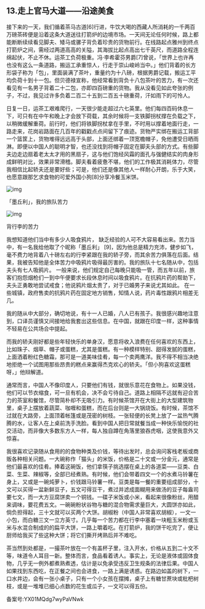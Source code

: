 ## 13.走上官马大道——沿途美食
接下来的一天，我们循着茶马古道[6]行进，牛饮大喝的西藏人所消耗的一千两百万磅茶砖便是沿着这条大道送往打箭炉的边境市场。一天间无论任何时候，路上都能断断续续看见脚夫、矮马或骡子背负着珍贵的货物前行。在线路起点雅州到终点打箭炉之间，需经过两道高高的关隘，其海拔比起点高出七千英尺，而道路全程连绵起伏，不止不休。运茶工负荷极重。冯·李希霍芬男爵[7]曾说，「世界上也许再也没有这么一条道路，搬运工承重惊人，行走于崇山峻岭当中。」他们背着的长方形袋子称为「包」，里面装满了茶叶，重量约为十八磅，根据男爵记载，搬运工平均负荷十到十一包。但贝德禄宣称，他经常看到背负十八包茶叶的苦力，有一次还看见有一名男子背着二十二包，亦即四百磅重的货物。我从没看见如此夸张的例子，不过，我见过许多负着二百二十五到二百五十磅重荷，汗如雨下的可怜人。


日复一日，运茶工艰难爬行，一天很少能走超过六七英里。他们每四百码休息一下，可只有在中午和晚上才会放下荷载，其余时候将一支铁脚拐杖撑在负载之下，以稍微缓解重荷。前行时，他们将铁脚拐杖拿在手里，不时用以撑着地面行走，一路走来，花岗岩路面在几百年的戳戳点点间留下了痕迹。货物严实绑在搬运工背部一个篮筐上，货物堆得远远高于头部，上面还绑着一顶宽檐帽子，免他遭受日晒雨淋。即便以中国人的聪明才智，也还没找到将帽子固定在脚夫头部的方式。有些脚夫边走边扇着老太太才用的黑扇子，这与他们饱经风霜的面孔与强健结实的肉身形成鲜明对比，效果非常滑稽。脚夫看着疲惫不堪，他们的工作极其消耗体力，尽管我相信比起轿夫还是要好些；可是，他们还是像其他人一样耐心开朗，乐于大笑，也愿意跟那乞求食物的可爱外国小狗[8]分享冷餐玉米饼。


  



![img](https://pic3.zhimg.com/v2-33f875552149a7ae748d2f294d63e9e7.webp)

「墨丘利」，我的旅队苦力


  



![img](https://pic2.zhimg.com/v2-b8594c14e88d20036278293b12d672f3.webp)

背行李的苦力


我想知道他们当中有多少人吸食鸦片， 缺乏经验的人可不大容易看出来。苦力当中，有一名我给他取了个昵称「墨丘利」 [9]，因为他总是精力充沛，健步如飞，毫不费力地背着八十磅左右的行李紧跟在我的轿子旁，而其余苦力俱落在后面。结果，我被告知他是全体苦力中吸鸦片吸得最厉害的。我的旅队十七名随从中，包括夫头有七人吸鸦片。 一般来说，他们规定自己每晚只能吸一管，而五年以前，旅客们抱怨烟枪们一到中午便要求长段休息时间以吸食鸦片。在抗鸦片药的帮助下，夫头正勇敢地尝试戒食；他说鸦片烟太贵了，对于已婚男子来说尤其如此。 在一些城镇，政府售卖的抗鸦片药在固定地方销售，知情人说，药片毒性跟鸦片相差无几。


我的随从中大部分，确切地说，有十一人已婚，八人已有孩子。我很感兴趣地注意到，口译员谨慎又间接地给我套出这些信息。在中国，就跟在印度一样，这种事情不轻易在公共场合中提起。


而我的轿夫刚好都是些年轻快乐的单身汉，愿意将收入浪费在任何喜欢的东西上，比如珠子、烟草、帽子或蛋糕，尤其是蛋糕。有一种模样特别、甜得发腻的蛋糕，上面洒着粉红色糖霜，那可是一道美味佳肴，每一个卖两鹰洋。我不得不相当决绝地拒绝一个试图用那些昂贵的糕点来赢得杰克欢心的轿夫。「但小狗喜欢这蛋糕呀，」他辩解道。


通常而言，中国人不像印度人，只要他们有钱，就很乐意花在食物上。如果没钱，他们可以节衣缩食，可一旦有机会，决不会亏待自己。道路上相隔不远就有迎合苦力的茶室和餐馆，尽管简朴却不无吸引力。有时候茶馆开在大街上的大型建筑物里，桌子上摆放着蔬菜、咖喱和蛋糕，而在后台则是一大锅烧饭。有时候，茶馆不过就在大路旁，上面顶着帐篷或是茂密的树枝。一张轻便的长凳上放了一盆热气腾腾的水，让客人在上桌前洗手洗脸。看到中国人把日常就餐当成一种快乐愉悦的社交活动，而非像大多数东方人一样，每人独自蹲在角落里狼吞虎咽，这使我意外又惊喜。


我很喜欢记录随从食用的的食物种类及价钱，等待出发时，总会询问客栈老板或商贩各种相关问题。一大碗称作「猫头」的米饭，价格是二十文或一分金元，通常是他们最喜欢的佳肴。捧着这碗饭，他们拿筷子挑选摆在桌上的各道菜——豆类、白菜、生菜、辣椒等，全部已经煮熟。有时候，他们会带着四文一个的水煮马铃薯在身上，又或是一碗炖萝卜，价钱跟马铃薯一样。豆类是每一餐的重要组成部分，十文可以买得一盆新鲜豆子，五文可得豆干，煮过并滤成面糊用来做汤的豆子每盎司要七文，而一大方豆腐饼卖一个铜钱。一碟子米饭或小米，看起来很像粉丝，用醋来调味，要花费五文。一碗碗粉状谷物与糖的混合物需求量巨大，大圆饼亦如此，倘负担得起，三十文就可以买两个大饼。胡椒粉（中国人非常喜欢胡椒），一文一小包，而白糖三文一立方英寸。几乎每一个苦力都在行李中塞着一块粗玉米粉或玉米与水混合制成的的扁平大饼，一路上嚼着吃。在打箭炉，我的饼干吃完了，便让厨师给我买了些这种大饼；将它们撕开烤熟后并不难吃。


茶当然到处都是，一撮茶叶放在一个有盖杯子里，注入开水，价格从五到二十文不等，味道令人耳目一新。整体而言，食品看着诱人。事实上，无论是液体或固体食物，几乎无一例外都煮熟煮透，估计是以免承受违反卫生规条的法律后果。中国人如果找到东西吃，在正餐之间也会进食，一路上满是诱惑。在路边如盖的树下，一口水井边，会有一张小桌子，只有一个小女孩在摆摊，桌子上有糖甘蔗块或枇杷树枝，或是一堆堆已细心点数的花生或瓜子，一文可以得五份。


备案号:YX01MQdg7wyPaVNwk


